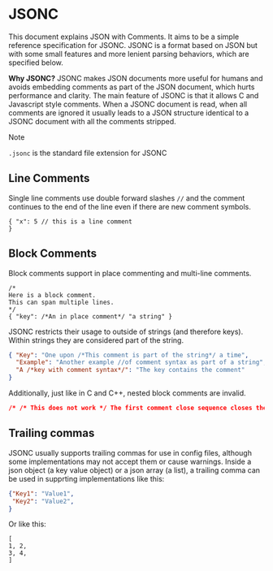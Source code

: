 # JSONC
This document explains JSON with Comments. It aims to be a simple reference specification for JSONC. JSONC is a format based on JSON but with some small features and more lenient parsing behaviors, which are specified below.

**Why JSONC?** JSONC makes JSON documents more useful for humans and avoids embedding comments as part of the JSON document, which hurts performance and clarity. The main feature of JSONC is that it allows C and Javascript style comments. When a JSONC document is read, when all comments are ignored it usually leads to a JSON structure identical to a JSONC document with all the comments stripped.

> [!NOTE]
> `.jsonc` is the standard file extension for JSONC

## Line Comments

Single line comments use double forward slashes `//` and the comment continues to the end of the line even if there are new comment symbols.

```jsonc
{ "x": 5 // this is a line comment
}
```

## Block Comments

Block comments support in place commenting and multi-line comments.

```jsonc
/*
Here is a block comment.
This can span multiple lines.
*/
{ "key": /*An in place comment*/ "a string" }
```

JSONC restricts their usage to outside of strings (and therefore keys). Within strings they are considered part of the string.

```json
{ "Key": "One upon /*This comment is part of the string*/ a time",
  "Example": "Another example //of comment syntax as part of a string",
  "A /*key with comment syntax*/": "The key contains the comment"
}
```

Additionally, just like in C and C++, nested block comments are invalid.
```json
/* /* This does not work */ The first comment close sequence closes the outer comment */
```

## Trailing commas

JSONC usually supports trailing commas for use in config files, although
some implementations may not accept them or cause warnings. Inside a json object
(a key value object) or a json array (a list), a trailing comma can be used in
supprting implementations like this:

```json
{"Key1": "Value1",
 "Key2": "Value2",
}
```
Or like this:
```
[
1, 2,
3, 4,
]
```
